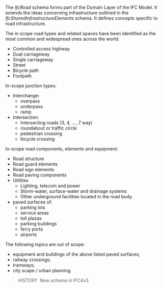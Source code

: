 The _IfcRoad_ schema forms part of the Domain Layer of the IFC Model. It extends the ideas concerning infrastructure outlined in the _IfcSharedInfrastructureElements_ schema. It defines concepts specific to road infrastructure.

The in scope road types and related spaces have been identified as the most common and widespread ones across the world: 

- Controlled access highway
- Dual carriageway
- Single carriageway
- Street
- Bicycle path
- Footpath

In-scope junction types:
- Interchange:
  - overpass
  - underpass
  - ramp
- Intersection:
  - Intersecting roads (3, 4, …, 7 way)
  - roundabout or traffic circle
  - pedestrian crossing
  - bicycle crossing

In-scope road components, elements and equipment:

- Road structure
- Road guard elements
- Road sign elements
- Road paving components
- Utilities
  - Lighting, telecom and power
  - Storm-water, surface-water and drainage systems
  - Other underground facilities located in the road body.
- paved surfaces of:
  - parking lots
  - service areas
  - toll plazas
  - parking buildings
  - ferry ports
  - airports

The following topics are out of scope:

- equipment and buildings of the above listed paved surfaces;
- railway crossings;
- tramways;
- city scape / urban planning.

> HISTORY&nbsp; New schema in IFC4x3.

